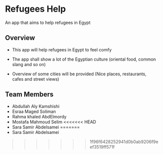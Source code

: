 # Refugees Help

An app that aims to help refugees in Egypt

## Overview

- This app will help refugees in Egypt to feel comfy

- The app shall show a lot of the Egyptian culture (oriental food, common slang and so on)

- Overview of some cities will be provided (Nice places, restaurants, cafes and street views)

## Team Members

- Abdullah Aly Kamshishi
- Esraa Maged Soliman
- Rahma khaled AbdElmordy
- Mostafa Mahmoud Selim
<<<<<<< HEAD
- Sara Samir Abdelsamei 
=======
- Sara Samir Abdelsamei
>>>>>>> 1f96f6428252941d0b0ab9206f9eef3519ff571f
